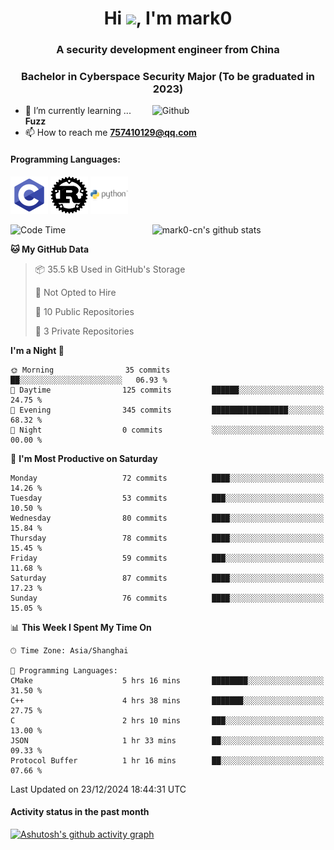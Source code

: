 <h1 align="center">Hi <img src="https://raw.githubusercontent.com/iampavangandhi/iampavangandhi/master/gifs/Hi.gif" width="30px">, I'm mark0</h1>

<h3 align="center">A security development engineer from China</h3>
<h3 align="center">Bachelor in Cyberspace Security Major (To be graduated in 2023)</h3>

<img width="55%" align="right" alt="Github" src="https://raw.githubusercontent.com/onimur/.github/master/.resources/git-header.svg" />

<!-- - 🔭 I’m currently working on **vKarma Webapp** -->
<!-- - 💬 Ask me about ... **Web Develpoment** -->
<!-- - 😄 Employement ... **Open for intern opportunities** -->
<!-- - ⚡ Fun fact ... **Anime**❤ -->
- 🌱 I’m currently learning ... **Fuzz**
- 📫 How to reach me **757410129@qq.com**
<!-- - 📨 Or reach me **757410129@qq.com** -->

<h4>Programming Languages: </h4>
<p align="left">
 <img style="margin: auto;" src="https://raw.githubusercontent.com/sachinverma53121/sachinverma53121/master/icons/c.png" alt=c width="60" height="60"/>
 <img style="margin: auto;" src="https://raw.githubusercontent.com/mark0-cn/blog_img/master/img/202309031232124.png" alt=cplusplus width="60" height="60"/>
 <img style="margin: auto;" src="https://raw.githubusercontent.com/sachinverma53121/sachinverma53121/master/icons/python.png" alt=python width="60" height="60"/>
</p>


<img width="55%" align="right" alt="mark0-cn's github stats" src="https://github-readme-stats.vercel.app/api?username=mark0-cn&show_icons=true&hide_border=true" />

<!--START_SECTION:waka-->
![Code Time](http://img.shields.io/badge/Code%20Time-2%2C963%20hrs%2016%20mins-blue)

**🐱 My GitHub Data** 

> 📦 35.5 kB Used in GitHub's Storage 
 > 
> 🚫 Not Opted to Hire
 > 
> 📜 10 Public Repositories 
 > 
> 🔑 3 Private Repositories 
 > 
**I'm a Night 🦉** 

```text
🌞 Morning                35 commits          ██░░░░░░░░░░░░░░░░░░░░░░░   06.93 % 
🌆 Daytime                125 commits         ██████░░░░░░░░░░░░░░░░░░░   24.75 % 
🌃 Evening                345 commits         █████████████████░░░░░░░░   68.32 % 
🌙 Night                  0 commits           ░░░░░░░░░░░░░░░░░░░░░░░░░   00.00 % 
```
📅 **I'm Most Productive on Saturday** 

```text
Monday                   72 commits          ████░░░░░░░░░░░░░░░░░░░░░   14.26 % 
Tuesday                  53 commits          ███░░░░░░░░░░░░░░░░░░░░░░   10.50 % 
Wednesday                80 commits          ████░░░░░░░░░░░░░░░░░░░░░   15.84 % 
Thursday                 78 commits          ████░░░░░░░░░░░░░░░░░░░░░   15.45 % 
Friday                   59 commits          ███░░░░░░░░░░░░░░░░░░░░░░   11.68 % 
Saturday                 87 commits          ████░░░░░░░░░░░░░░░░░░░░░   17.23 % 
Sunday                   76 commits          ████░░░░░░░░░░░░░░░░░░░░░   15.05 % 
```


📊 **This Week I Spent My Time On** 

```text
🕑︎ Time Zone: Asia/Shanghai

💬 Programming Languages: 
CMake                    5 hrs 16 mins       ████████░░░░░░░░░░░░░░░░░   31.50 % 
C++                      4 hrs 38 mins       ███████░░░░░░░░░░░░░░░░░░   27.75 % 
C                        2 hrs 10 mins       ███░░░░░░░░░░░░░░░░░░░░░░   13.00 % 
JSON                     1 hr 33 mins        ██░░░░░░░░░░░░░░░░░░░░░░░   09.33 % 
Protocol Buffer          1 hr 16 mins        ██░░░░░░░░░░░░░░░░░░░░░░░   07.66 % 
```


 Last Updated on 23/12/2024 18:44:31 UTC
<!--END_SECTION:waka-->

<h4>Activity status in the past month</h4>

[![Ashutosh's github activity graph](https://github-readme-activity-graph.vercel.app/graph?username=mark0-cn&theme=dracula)](https://github.com/ashutosh00710/github-readme-activity-graph)

<!--
**mark0-cn/mark0-cn** is a ✨ _special_ ✨ repository because its `README.md` (this file) appears on your GitHub profile.

Here are some ideas to get you started:

- 🔭 I’m currently working on ...
- 🌱 I’m currently learning ...
- 👯 I’m looking to collaborate on ...
- 🤔 I’m looking for help with ...
- 💬 Ask me about ...
- 📫 How to reach me: ...
- 😄 Pronouns: ...
- ⚡ Fun fact: ...
-->
